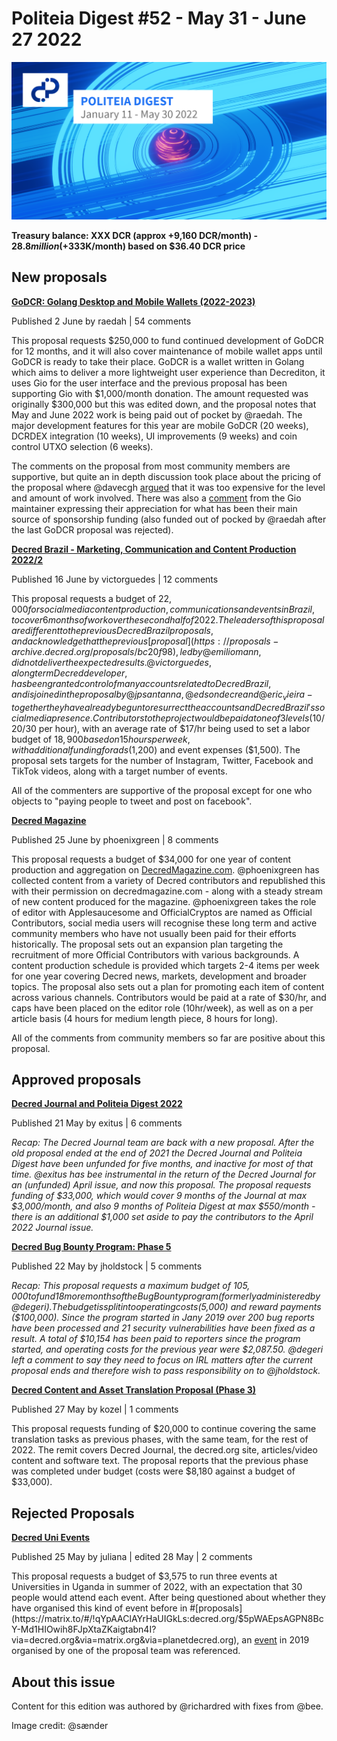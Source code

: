 # Politeia Digest #52 - May 31 - June 27 2022

![Image credit: @sænder](img/issue051/051-title.png)

**Treasury balance: XXX DCR (approx +9,160 DCR/month) - $28.8 million (+$333K/month) based on $36.40 DCR price**

## New proposals

**[GoDCR: Golang Desktop and Mobile Wallets (2022-2023)](https://proposals.decred.org/record/0ef42e5)**

Published 2 June by raedah | 54 comments

This proposal requests $250,000 to fund continued development of GoDCR for 12 months, and it will also cover maintenance of mobile wallet apps until GoDCR is ready to take their place. GoDCR is a wallet written in Golang which aims to deliver a more lightweight user experience than Decrediton, it uses Gio for the user interface and the previous proposal has been supporting Gio with $1,000/month donation. The amount requested was originally $300,000 but this was edited down, and the proposal notes that May and June 2022 work is being paid out of pocket by @raedah. The major development features for this year are mobile GoDCR (20 weeks), DCRDEX integration (10 weeks), UI improvements (9 weeks) and coin control UTXO selection (6 weeks).

The comments on the proposal from most community members are supportive, but quite an in depth discussion took place about the pricing of the proposal where @davecgh [argued](https://proposals.decred.org/record/0ef42e5/comments/10) that it was too expensive for the level and amount of work involved. There was also a [comment](https://proposals.decred.org/record/0ef42e5/comments/52) from the Gio maintainer expressing their appreciation for what has been their main source of sponsorship funding (also funded out of pocked by @raedah after the last GoDCR proposal was rejected).

**[Decred Brazil - Marketing, Communication and Content Production 2022/2](https://proposals.decred.org/record/7f1d013)**

Published 16 June by victorguedes | 12 comments

This proposal requests a budget of $22,000 for social media content production, communications and events in Brazil, to cover 6 months of work over the second half of 2022. The leaders of this proposal are different to the previous Decred Brazil proposals, and acknowledge that the previous [proposal](https://proposals-archive.decred.org/proposals/bc20f98), led by @emiliomann, did not deliver the expected results. @victorguedes, a long term Decred developer, has been granted control of many accounts related to Decred Brazil, and is joined in the proposal by @jpsantanna, @edsondecre and @eric_vieira - together they have already begun to resurrect the accounts and Decred Brazil's social media presence. Contributors to the project would be paid at one of 3 levels ($10/20/30 per hour), with an average rate of $17/hr being used to set a labor budget of $18,900 based on 15 hours per week, with additional funding for ads ($1,200) and event expenses ($1,500). The proposal sets targets for the number of Instagram, Twitter, Facebook and TikTok videos, along with a target number of events.

All of the commenters are supportive of the proposal except for one who objects to "paying people to tweet and post on facebook".

**[Decred Magazine](https://proposals.decred.org/record/3bb2c7e)**

Published 25 June by phoenixgreen | 8 comments

This proposal requests a budget of $34,000 for one year of content production and aggregation on [DecredMagazine.com](https://www.decredmagazine.com/). @phoenixgreen has collected content from a variety of Decred contributors and republished this with their permission on decredmagazine.com - along with a steady stream of new content produced for the magazine. @phoenixgreen takes the role of editor with Applesaucesome and OfficialCryptos are named as Official Contributors, social media users will recognise these long term and active community members who have not usually been paid for their efforts historically. The proposal sets out an expansion plan targeting the recruitment of more Official Contributors with various backgrounds. A content production schedule is provided which targets 2-4 items per week for one year covering Decred news, markets, development and broader topics. The proposal also sets out a plan for promoting each item of content across various channels. Contributors would be paid at a rate of $30/hr, and caps have been placed on the editor role (10hr/week), as well as on a per article basis (4 hours for medium length piece, 8 hours for long).

All of the comments from community members so far are positive about this proposal.

## Approved proposals

**[Decred Journal and Politeia Digest 2022](https://proposals.decred.org/record/4fdef29)**

Published 21 May by exitus | 6 comments

*Recap: The Decred Journal team are back with a new proposal. After the old proposal ended at the end of 2021 the Decred Journal and Politeia Digest have been unfunded for five months, and inactive for most of that time. @exitus has bee instrumental in the return of the Decred Journal for an (unfunded) April issue, and now this proposal. The proposal requests funding of $33,000, which would cover 9 months of the Journal at max $3,000/month, and also 9 months of Politeia Digest at max $550/month - there is an additional $1,000 set aside to pay the contributors to the April 2022 Journal issue.*



**[Decred Bug Bounty Program: Phase 5](https://proposals.decred.org/record/da2f32d)**

Published 22 May by jholdstock | 5 comments

*Recap: This proposal requests a maximum budget of $105,000 to fund 18 more months of the Bug Bounty program (formerly administered by @degeri). The budget is split into operating costs ($5,000) and reward payments ($100,000). Since the program started in Jany 2019 over 200 bug reports have been processed and 21 security vulnerabilities have been fixed as a result. A total of $10,154 has been paid to reporters since the program started, and operating costs for the previous year were $2,087.50.* *@degeri left a comment to say they need to focus on IRL matters after the current proposal ends and therefore wish to pass responsibility on to @jholdstock.*

**[Decred Content and Asset Translation Proposal (Phase 3)](https://proposals.decred.org/record/7057e0b)**

Published 27 May by kozel | 1 comments

This proposal requests funding of $20,000 to continue covering the same translation tasks as previous phases, with the same team, for the rest of 2022. The remit covers Decred Journal, the decred.org site, articles/video content and software text. The proposal reports that the previous phase was completed under budget (costs were $8,180 against a budget of $33,000).

## Rejected Proposals

**[Decred Uni Events](https://proposals.decred.org/record/6bdffcb)**

Published 25 May by juliana | edited 28 May | 2 comments

This proposal requests a budget of $3,575 to run three events at Universities in Uganda in summer of 2022, with an expectation that 30 people would attend each event. After being questioned about whether they have organised this kind of event before in #[proposals](https://matrix.to/#/!qYpAAClAYrHaUIGkLs:decred.org/$5pWAEpsAGPN8BcY-Md1HIOwih8FJpXtaZKaigtabn4I?via=decred.org&via=matrix.org&via=planetdecred.org), an [event](https://github.com/decredcommunity/events/blob/master/reports/20191130-decred-meetup-kampala-uganda.md) in 2019 organised by one of the proposal team was referenced. 



## About this issue

Content for this edition was authored by @richardred with fixes from @bee.

Image credit: @sænder

